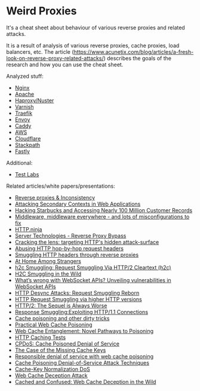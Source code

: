# Weird Proxies

It's a cheat sheet about behaviour of various reverse proxies and related attacks.

It is a result of analysis of various reverse proxies, cache proxies, load balancers, etc.
The article (https://www.acunetix.com/blog/articles/a-fresh-look-on-reverse-proxy-related-attacks/) describes the goals of the research and how you can use the cheat sheet.
 
Analyzed stuff:
- [Nginx](Nginx.md)
- [Apache](Apache.md)
- [Haproxy/Nuster](Haproxy-and-Nuster.md)
- [Varnish](Varnish.md)
- [Traefik](Traefik.md)
- [Envoy](Envoy.md)
- [Caddy](Caddy.md)
- [AWS](AWS.md)
- [Cloudflare](Cloudflare.md)
- [Stackpath](Stackpath.md)
- [Fastly](Fastly.md)

Additional:
- [Test Labs](labs)

Related articles/white papers/presentations:
- [Reverse proxies & Inconsistency](https://speakerdeck.com/greendog/reverse-proxies-and-inconsistency)
- [Attacking Secondary Contexts in Web Applications](https://docs.google.com/presentation/d/1N9Ygrpg0Z-1GFDhLMiG3jJV6B_yGqBk8tuRWO1ZicV8/mobilepresent?slide=id.p)
- [Hacking Starbucks and Accessing Nearly 100 Million Customer Records](https://samcurry.net/hacking-starbucks/)
- [Middleware, middleware everywhere - and lots of misconfigurations to fix](https://labs.detectify.com/2021/02/18/middleware-middleware-everywhere-and-lots-of-misconfigurations-to-fix/)
- [HTTP.ninja](https://github.com/irsdl/httpninja)
- [Server Technologies - Reverse Proxy Bypass](https://www.contextis.com/en/blog/server-technologies-reverse-proxy-bypass)
- [Cracking the lens: targeting HTTP's hidden attack-surface](https://portswigger.net/research/cracking-the-lens-targeting-https-hidden-attack-surface)
- [Abusing HTTP hop-by-hop request headers](https://nathandavison.com/blog/abusing-http-hop-by-hop-request-headers)
- [Smuggling HTTP headers through reverse proxies](http://github.security.telekom.com/2020/05/smuggling-http-headers-through-reverse-proxies.html)
- [At Home Among Strangers](https://speakerdeck.com/bo0om/at-home-among-strangers)
- [h2c Smuggling: Request Smuggling Via HTTP/2 Cleartext (h2c)](https://labs.bishopfox.com/tech-blog/h2c-smuggling-request-smuggling-via-http/2-cleartext-h2c)
- [H2C Smuggling in the Wild](https://blog.assetnote.io/2021/03/18/h2c-smuggling/)
- [What’s wrong with WebSocket APIs? Unveiling vulnerabilities in WebSocket APIs](https://www.slideshare.net/0ang3el/whats-wrong-with-websocket-apis-unveiling-vulnerabilities-in-websocket-apis)
- [HTTP Desync Attacks: Request Smuggling Reborn](https://portswigger.net/research/http-desync-attacks-request-smuggling-reborn)
- [HTTP Request Smuggling via higher HTTP versions](https://www.slideshare.net/neexemil/http-request-smuggling-via-higher-http-versions)
- [HTTP/2: The Sequel is Always Worse](https://portswigger.net/research/http2)
- [Response Smuggling:Exploiting HTTP/1.1 Connections](https://media.defcon.org/DEF%20CON%2029/DEF%20CON%2029%20presentations/Martin%20Doyhenard%20-%20Response%20Smuggling-%20Pwning%20HTTP-1.1%20Connections.pdf)
- [Cache poisoning and other dirty tricks](https://lab.wallarm.com/cache-poisoning-and-other-dirty-tricks-120468f1053f/)
- [Practical Web Cache Poisoning](https://portswigger.net/research/practical-web-cache-poisoning)
- [Web Cache Entanglement: Novel Pathways to Poisoning](https://i.blackhat.com/USA-20/Wednesday/us-20-Kettle-Web-Cache-Entanglement-Novel-Pathways-To-Poisoning-wp.pdf)
- [HTTP Caching Tests](https://cache-tests.fyi/)
- [CPDoS: Cache Poisoned Denial of Service](https://cpdos.org/)
- [The Case of the Missing Cache Keys](https://enumerated.wordpress.com/2020/08/05/the-case-of-the-missing-cache-keys/)
- [Responsible denial of service with web cache poisoning](https://portswigger.net/research/responsible-denial-of-service-with-web-cache-poisoning)
- [Cache Poisoning Denial-of-Service Attack Techniques](https://www.acunetix.com/blog/web-security-zone/cache-poisoning-dos-attack-techniques/)
- [Cache-Key Normalization DoS](https://iustin24.github.io/Cache-Key-Normalization-Denial-of-Service/)
- [Web Cache Deception Attack](https://omergil.blogspot.com/2017/02/web-cache-deception-attack.html)
- [Cached and Confused: Web Cache Deception in the Wild](https://sajjadium.github.io/files/usenixsec2020wcd_paper.pdf)
